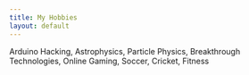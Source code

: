 ```yaml
---
title: My Hobbies
layout: default
---
```


Arduino Hacking, Astrophysics, Particle Physics, Breakthrough Technologies, Online Gaming, Soccer, Cricket, Fitness
